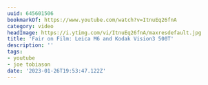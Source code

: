 ```yaml
---
uuid: 645601506
bookmarkOf: https://www.youtube.com/watch?v=ItnuEq26fnA
category: video
headImage: https://i.ytimg.com/vi/ItnuEq26fnA/maxresdefault.jpg
title: 'Fair on Film: Leica M6 and Kodak Vision3 500T'
description: ''
tags:
- youtube
- joe tobiason
date: '2023-01-26T19:53:47.122Z'
---
```




